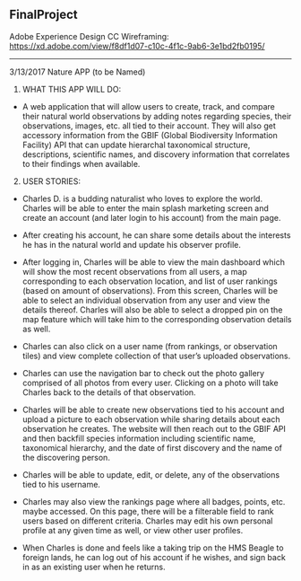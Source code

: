 ## FinalProject

Adobe Experience Design CC Wireframing: https://xd.adobe.com/view/f8df1d07-c10c-4f1c-9ab6-3e1bd2fb0195/

----------------------------------------------------------
3/13/2017
Nature APP (to be Named)

1.	WHAT THIS APP WILL DO:

* A web application that will allow users to create, track, and compare their natural world observations by adding notes regarding species, their observations, images, etc. all tied to their account. They will also get accessory information from the GBIF (Global Biodiversity Information Facility) API that can update hierarchal taxonomical structure, descriptions, scientific names, and discovery information that correlates to their findings when available.


2.	USER STORIES:

*  Charles D.  is a budding naturalist who loves to explore the world. Charles will be able to enter the main splash marketing screen and create an account (and later login to his account) from the main page.

*  After creating his account, he can share some details about the interests he has in the natural world and update his observer profile.

*  After logging in, Charles will be able to view the main dashboard which will show the most recent observations from all users, a map corresponding to each observation location, and list of user rankings (based on amount of observations).
From this screen, Charles will be able to select an individual observation from any user and view the details thereof. Charles will also be able to select a dropped pin on the map feature which will take him to the corresponding observation details as well.

*  Charles can also click on a user name (from rankings, or observation tiles) and view complete collection of that user’s uploaded observations.

*  Charles can use the navigation bar to check out the photo gallery comprised of all photos from every user. Clicking on a photo will take Charles back to the details of that observation.

*  Charles will be able to create new observations tied to his account and upload a picture to each observation while sharing details about each observation he creates.
The website will then reach out to the GBIF API and then backfill species information including scientific name, taxonomical hierarchy, and the date of first discovery and the name of the discovering person.

*  Charles will be able to update, edit, or delete, any of the observations tied to his username.

*  Charles may also view the rankings page where all badges, points, etc. maybe accessed. On this page, there will be a filterable field to rank users based on different criteria.
Charles may edit his own personal profile at any given time as well, or view other user profiles.

*  When Charles is done and feels like a taking trip on the HMS Beagle to foreign lands, he can log out of his account if he wishes, and sign back in as an existing user when he returns.
